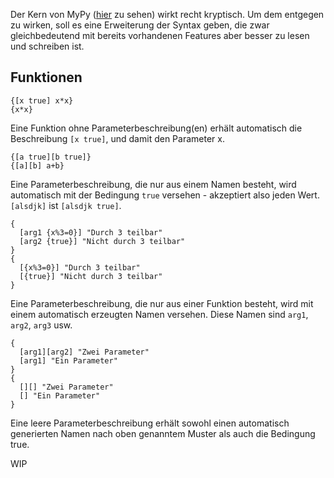 Der Kern von MyPy ([hier](https://github.com/coalang-soft/experiments/blob/master/mypy/plan2/de_grundlagen.md) zu sehen) wirkt recht
kryptisch. Um dem entgegen zu wirken, soll es eine Erweiterung der Syntax geben, die zwar gleichbedeutend mit bereits vorhandenen
Features aber besser zu lesen und schreiben ist.
## Funktionen
```
{[x true] x*x}
{x*x}
```
Eine Funktion ohne Parameterbeschreibung(en) erhält automatisch die Beschreibung `[x true]`, und damit den Parameter x.
```
{[a true][b true]}
{[a][b] a+b}
```
Eine Parameterbeschreibung, die nur aus einem Namen besteht, wird automatisch mit der Bedingung `true` versehen - akzeptiert also jeden Wert.
`[alsdjk]` ist `[alsdjk true]`.
```
{
  [arg1 {x%3=0}] "Durch 3 teilbar"
  [arg2 {true}] "Nicht durch 3 teilbar"
}
{
  [{x%3=0}] "Durch 3 teilbar"
  [{true}] "Nicht durch 3 teilbar"
}
```
Eine Parameterbeschreibung, die nur aus einer Funktion besteht, wird mit einem automatisch erzeugten Namen versehen. Diese Namen sind
`arg1`, `arg2`, `arg3` usw.
```
{
  [arg1][arg2] "Zwei Parameter"
  [arg1] "Ein Parameter"
}
{
  [][] "Zwei Parameter"
  [] "Ein Parameter"
}
```
Eine leere Parameterbeschreibung erhält sowohl einen automatisch generierten Namen nach oben genanntem Muster als auch die Bedingung true.

WIP
